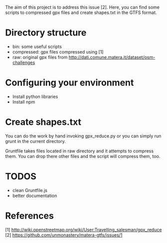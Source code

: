 The aim of this project is to address this issue [2]. Here, you can find some scripts to compressed gpx files and create shapes.txt in the GTFS format.

# Directory structure

* bin: some useful scripts
* compressed: gpx files compressed using [1]
* raw: original gpx files from http://dati.comune.matera.it/dataset/osm-challenges


# Configuring your environment

* Install python libraries
* Install npm


# Create shapes.txt

You can do the work by hand invoking gpx_reduce.py or you can simply run grunt in the current directory.

Gruntfile takes files located in raw directory and it attempts to compress them. You can drop there other files and the script will compress them, too.


# TODOS

* clean Gruntfile.js
* better documentation


# References

[1] http://wiki.openstreetmap.org/wiki/User:Travelling_salesman/gpx_reduce
[2] https://github.com/unmonastery/matera-gtfs/issues/1